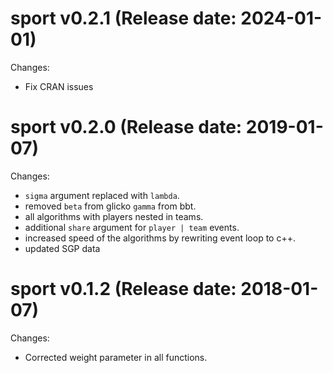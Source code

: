 sport v0.2.1 (Release date: 2024-01-01)
==============

Changes:

* Fix CRAN issues


sport v0.2.0 (Release date: 2019-01-07)
==============

Changes:

* `sigma` argument replaced with `lambda`.
* removed `beta` from glicko `gamma` from bbt.
* all algorithms with players nested in teams.
* additional `share` argument for `player | team` events. 
* increased speed of the algorithms by rewriting event loop to c++.
* updated SGP data

sport v0.1.2 (Release date: 2018-01-07)
==============

Changes:

* Corrected weight parameter in all functions.
